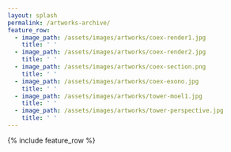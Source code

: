 ```yaml
---
layout: splash 
permalink: /artworks-archive/
feature_row:
  - image_path: /assets/images/artworks/coex-render1.jpg
    title: ' '
  - image_path: /assets/images/artworks/coex-render2.jpg
    title: ' '
  - image_path: /assets/images/artworks/coex-section.png
    title: ' '
  - image_path: /assets/images/artworks/coex-exono.jpg
    title: ' '
  - image_path: /assets/images/artworks/tower-moel1.jpg
    title: ' '
  - image_path: /assets/images/artworks/tower-perspective.jpg
    title: ' '
---
```


{% include feature_row %}
